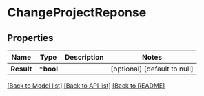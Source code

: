 # ChangeProjectReponse

## Properties
Name | Type | Description | Notes
------------ | ------------- | ------------- | -------------
**Result** | ***bool** |  | [optional] [default to null]

[[Back to Model list]](../README.md#documentation-for-models) [[Back to API list]](../README.md#documentation-for-api-endpoints) [[Back to README]](../README.md)


